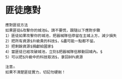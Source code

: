 # 匪徒應對

	應對匪徒方法
	如果匪徒&攻擊你的城池&，請不要慌，跟隨以下應對步驟
	1）匪徒如果攻擊你的城池，把器械隊伍停留在主城上方，減少損失
	2）把所有資源$升級貴的科技$，&盡可能一點都不留。
	3）把剩餘資源$捐獻給國家$
	4）當匪徒已經攻破城池，立刻$把器械隊伍移動回城內。$
	5）可以把$升級中的科技取消$，拿回80%資源
	
	注意⚠️
	如果不清楚匪徒實力，切記勿硬剛！

